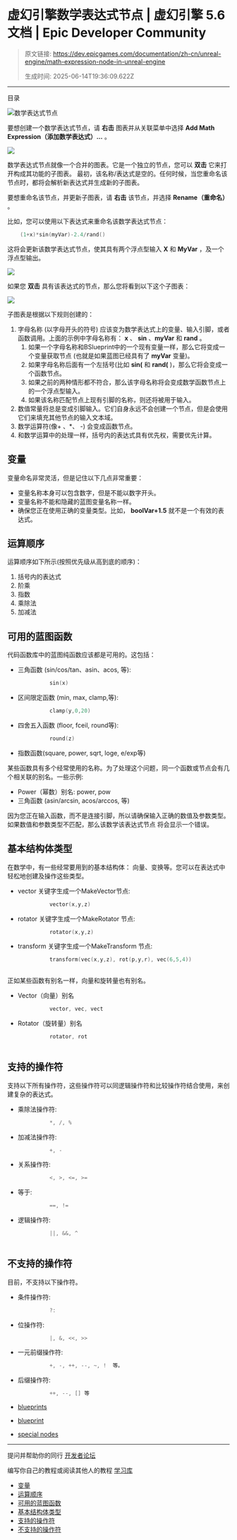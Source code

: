 # 虚幻引擎数学表达式节点 | 虚幻引擎 5.6 文档 | Epic Developer Community

> 原文链接: https://dev.epicgames.com/documentation/zh-cn/unreal-engine/math-expression-node-in-unreal-engine
> 
> 生成时间: 2025-06-14T19:36:09.622Z

---

目录

![数学表达式节点](https://dev.epicgames.com/community/api/documentation/image/9e85d477-d14d-4c84-adcc-3f842496ab19?resizing_type=fill&width=1920&height=335)

要想创建一个数学表达式节点，请 **右击** 图表并从关联菜单中选择 **Add Math Expression（添加数学表达式）...** 。

![](https://d1iv7db44yhgxn.cloudfront.net/documentation/images/5aa16bd5-7bbe-4d6a-a0ba-d7a126f9229d/addmathexpression.png)

数学表达式节点就像一个合并的图表。它是一个独立的节点，您可以 **双击** 它来打开构成其功能的子图表。 最初，该名称/表达式是空的。任何时候，当您重命名该节点时，都将会解析新表达式并生成新的子图表。

要想重命名该节点，并更新子图表，请 **右击** 该节点，并选择 **Rename（重命名）** 。

比如，您可以使用以下表达式来重命名该数学表达式节点：

```cpp
	(1+x)*sin(myVar)-2.4/rand()

```

这将会更新该数学表达式节点，使其具有两个浮点型输入 **X** 和 **MyVar** ，及一个浮点型输出。

![](https://d1iv7db44yhgxn.cloudfront.net/documentation/images/1f7d8c8a-1df4-4698-8eef-6e43e8760270/mathnodeexample.png)

如果您 **双击** 具有该表达式的节点，那么您将看到以下这个子图表：

![](https://d1iv7db44yhgxn.cloudfront.net/documentation/images/5c8c279b-d244-493a-ba40-57f7d842805b/mathnodeexpand.png)

子图表是根据以下规则创建的：

1.  字母名称 (以字母开头的符号) 应该变为数学表达式上的变量、输入引脚，或者函数调用。上面的示例中字母名称有： **x** 、 **sin** 、**myVar** 和 **rand** 。
    1.  如果一个字母名称和BSlueprint中的一个现有变量一样，那么它将变成一个变量获取节点 (也就是如果蓝图已经具有了 **myVar** 变量)。
    2.  如果字母名称后面有一个左括号(比如 **sin(** 和 **rand(** )，那么它将会变成一个函数节点。
    3.  如果之前的两种情形都不符合，那么该字母名称将会变成数学函数节点上的一个浮点型输入。
    4.  如果该名称匹配节点上现有引脚的名称，则还将被用于输入。
2.  数值常量将总是变成引脚输入。它们自身永远不会创建一个节点，但是会使用它们来填充其他节点的输入文本域。
3.  数学运算符(像+ 、\*、 -) 会变成函数节点。
4.  和数学运算中的处理一样，括号内的表达式具有优先权，需要优先计算。

## 变量

变量命名非常灵活，但是记住以下几点非常重要：

-   变量名称本身可以包含数字，但是不能以数字开头。
-   变量名称不能和隐藏的蓝图变量名称一样。
-   确保您正在使用正确的变量类型。比如， **boolVar+1.5** 就不是一个有效的表达式。

## 运算顺序

运算顺序如下所示(按照优先级从高到底的顺序)：

1.  括号内的表达式
2.  阶乘
3.  指数
4.  乘除法
5.  加减法

## 可用的蓝图函数

代码函数库中的蓝图纯函数应该都是可用的。这包括：

-   三角函数 (sin/cos/tan、asin、acos, 等):
    
    ```cpp
              sin(x)
    ```
    
-   区间限定函数 (min, max, clamp,等):
    
    ```cpp
              clamp(y,0,20)
    ```
    
-   四舍五入函数 (floor, fceil, round等):
    
    ```cpp
              round(z)
    ```
    
-   指数函数(square, power, sqrt, loge, e/exp等)
    

某些函数具有多个经常使用的名称。为了处理这个问题，同一个函数或节点会有几个相关联的别名。一些示例:

-   Power（幂数）别名: power, pow
-   三角函数 (asin/arcsin, acos/arccos, 等)

因为您正在输入函数，而不是连接引脚，所以请确保输入正确的数值及参数类型。如果数值和参数类型不匹配，那么该数学该表达式节点 将会显示一个错误。

## 基本结构体类型

在数学中，有一些经常要用到的基本结构体： 向量、变换等。您可以在表达式中轻松地创建及操作这些类型。

-   vector 关键字生成一个MakeVector节点:
    
    ```cpp
              vector(x,y,z)
    ```
    
-   rotator 关键字生成一个MakeRotator 节点:
    
    ```cpp
              rotator(x,y,z)
    ```
    
-   transform 关键字生成一个MakeTransform 节点:
    
    ```cpp
              transform(vec(x,y,z), rot(p,y,r), vec(6,5,4))
    		
    ```
    

正如某些函数有别名一样，向量和旋转量也有别名。

-   Vector（向量）别名
    
    ```cpp
              vector, vec, vect
    ```
    
-   Rotator（旋转量）别名
    
    ```cpp
              rotator, rot
    		
    ```
    

## 支持的操作符

支持以下所有操作符，这些操作符可以同逻辑操作符和比较操作符结合使用，来创建复杂的表达式。

-   乘除法操作符:
    
    ```cpp
              *, /, %
    ```
    
-   加减法操作符:
    
    ```cpp
              +, -
    ```
    
-   关系操作符:
    
    ```cpp
              <, >, <=, >=
    ```
    
-   等于:
    
    ```cpp
              ==, !=
    ```
    
-   逻辑操作符:
    
    ```cpp
              ||, &&, ^
    		
    ```
    

## 不支持的操作符

目前，不支持以下操作符。

-   条件操作符:
    
    ```cpp
              ?:
    ```
    
-   位操作符:
    
    ```cpp
              |, &, <<, >>
    ```
    
-   一元前缀操作符:
    
    ```cpp
              +, -, ++, --, ~, !  等。
    ```
    
-   后缀操作符:
    
    ```cpp
              ++, --, [] 等
    ```
    

-   [blueprints](https://dev.epicgames.com/community/search?query=blueprints)
-   [blueprint](https://dev.epicgames.com/community/search?query=blueprint)
-   [special nodes](https://dev.epicgames.com/community/search?query=special%20nodes)

* * *

提问并帮助你的同行 [开发者论坛](https://forums.unrealengine.com/categories?tag=unreal-engine)

编写你自己的教程或阅读其他人的教程 [学习库](https://dev.epicgames.com/community/unreal-engine/learning)

-   [变量](/documentation/zh-cn/unreal-engine/math-expression-node-in-unreal-engine#%E5%8F%98%E9%87%8F)
-   [运算顺序](/documentation/zh-cn/unreal-engine/math-expression-node-in-unreal-engine#%E8%BF%90%E7%AE%97%E9%A1%BA%E5%BA%8F)
-   [可用的蓝图函数](/documentation/zh-cn/unreal-engine/math-expression-node-in-unreal-engine#%E5%8F%AF%E7%94%A8%E7%9A%84%E8%93%9D%E5%9B%BE%E5%87%BD%E6%95%B0)
-   [基本结构体类型](/documentation/zh-cn/unreal-engine/math-expression-node-in-unreal-engine#%E5%9F%BA%E6%9C%AC%E7%BB%93%E6%9E%84%E4%BD%93%E7%B1%BB%E5%9E%8B)
-   [支持的操作符](/documentation/zh-cn/unreal-engine/math-expression-node-in-unreal-engine#%E6%94%AF%E6%8C%81%E7%9A%84%E6%93%8D%E4%BD%9C%E7%AC%A6)
-   [不支持的操作符](/documentation/zh-cn/unreal-engine/math-expression-node-in-unreal-engine#%E4%B8%8D%E6%94%AF%E6%8C%81%E7%9A%84%E6%93%8D%E4%BD%9C%E7%AC%A6)